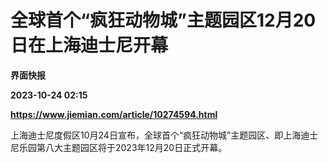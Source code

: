 # 全球首个“疯狂动物城”主题园区12月20日在上海迪士尼开幕
**界面快报**

**2023-10-24 02:15**

**https://www.jiemian.com/article/10274594.html**

上海迪士尼度假区10月24日宣布，全球首个“疯狂动物城”主题园区、即上海迪士尼乐园第八大主题园区将于2023年12月20日正式开幕。